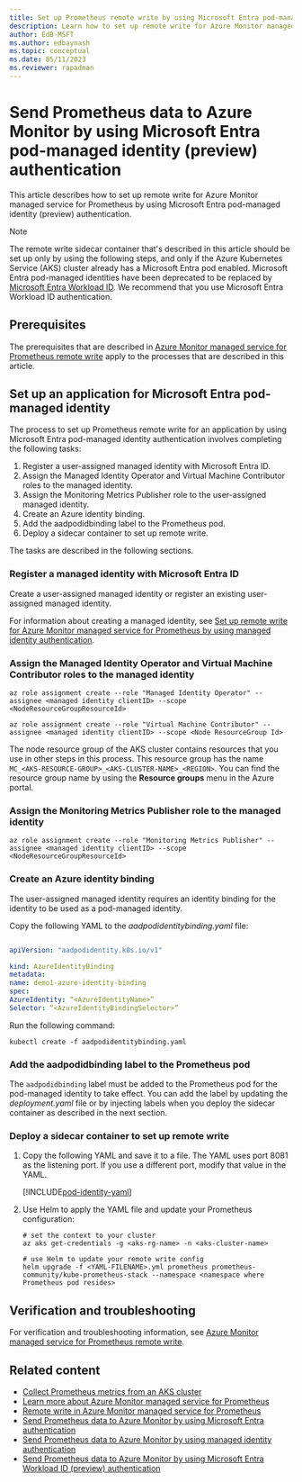 ```yaml
---
title: Set up Prometheus remote write by using Microsoft Entra pod-managed identity authentication
description: Learn how to set up remote write for Azure Monitor managed service for Prometheus by using Microsoft Entra pod-managed identity (preview) authentication.
author: EdB-MSFT
ms.author: edbaynash
ms.topic: conceptual
ms.date: 05/11/2023
ms.reviewer: rapadman
---
```


# Send Prometheus data to Azure Monitor by using Microsoft Entra pod-managed identity (preview) authentication

This article describes how to set up remote write for Azure Monitor managed service for Prometheus by using Microsoft Entra pod-managed identity (preview) authentication.

> [!NOTE]
> The remote write sidecar container that's described in this article should be set up only by using the following steps, and only if the Azure Kubernetes Service (AKS) cluster already has a Microsoft Entra pod enabled. Microsoft Entra pod-managed identities have been deprecated to be replaced by [Microsoft Entra Workload ID](/azure/active-directory/workload-identities/workload-identities-overview). We recommend that you use Microsoft Entra Workload ID authentication.

## Prerequisites

The prerequisites that are described in [Azure Monitor managed service for Prometheus remote write](prometheus-remote-write.md#prerequisites) apply to the processes that are described in this article.

## Set up an application for Microsoft Entra pod-managed identity

The process to set up Prometheus remote write for an application by using Microsoft Entra pod-managed identity authentication involves completing the following tasks:

1. Register a user-assigned managed identity with Microsoft Entra ID.
1. Assign the Managed Identity Operator and Virtual Machine Contributor roles to the managed identity.
1. Assign the Monitoring Metrics Publisher role to the user-assigned managed identity.
1. Create an Azure identity binding.
1. Add the aadpodidbinding label to the Prometheus pod.
1. Deploy a sidecar container to set up remote write.

The tasks are described in the following sections.

### Register a managed identity with Microsoft Entra ID

Create a user-assigned managed identity or register an existing user-assigned managed identity.

For information about creating a managed identity, see [Set up remote write for Azure Monitor managed service for Prometheus by using managed identity authentication](./prometheus-remote-write-managed-identity.md#get-the-client-id-of-the-user-assigned-managed-identity).

### Assign the Managed Identity Operator and Virtual Machine Contributor roles to the managed identity

```azurecli
az role assignment create --role "Managed Identity Operator" --assignee <managed identity clientID> --scope <NodeResourceGroupResourceId> 
          
az role assignment create --role "Virtual Machine Contributor" --assignee <managed identity clientID> --scope <Node ResourceGroup Id> 
```  

The node resource group of the AKS cluster contains resources that you use in other steps in this process. This resource group has the name `MC_<AKS-RESOURCE-GROUP>_<AKS-CLUSTER-NAME>_<REGION>`. You can find the resource group name by using the **Resource groups** menu in the Azure portal.

### Assign the Monitoring Metrics Publisher role to the managed identity

```azurecli
az role assignment create --role "Monitoring Metrics Publisher" --assignee <managed identity clientID> --scope <NodeResourceGroupResourceId> 
```

### Create an Azure identity binding

The user-assigned managed identity requires an identity binding for the identity to be used as a pod-managed identity.

Copy the following YAML to the *aadpodidentitybinding.yaml* file:

```yaml

apiVersion: "aadpodidentity.k8s.io/v1" 

kind: AzureIdentityBinding 
metadata: 
name: demo1-azure-identity-binding 
spec: 
AzureIdentity: “<AzureIdentityName>” 
Selector: “<AzureIdentityBindingSelector>” 
```

Run the following command:

```azurecli
kubectl create -f aadpodidentitybinding.yaml 
```

### Add the aadpodidbinding label to the Prometheus pod

The `aadpodidbinding` label must be added to the Prometheus pod for the pod-managed identity to take effect. You can add the label by updating the *deployment.yaml* file or by injecting labels when you deploy the sidecar container as described in the next section.

### Deploy a sidecar container to set up remote write

1. Copy the following YAML and save it to a file. The YAML uses port 8081 as the listening port. If you use a different port, modify that value in the YAML.

   [!INCLUDE[pod-identity-yaml](../includes/prometheus-sidecar-remote-write-pod-identity-yaml.md)]

1. Use Helm to apply the YAML file and update your Prometheus configuration:  

   ```azurecli
   # set the context to your cluster 
   az aks get-credentials -g <aks-rg-name> -n <aks-cluster-name>

   # use Helm to update your remote write config 
   helm upgrade -f <YAML-FILENAME>.yml prometheus prometheus-community/kube-prometheus-stack --namespace <namespace where Prometheus pod resides>
   ```

## Verification and troubleshooting

For verification and troubleshooting information, see [Azure Monitor managed service for Prometheus remote write](prometheus-remote-write.md#verify-remote-write-is-working-correctly).

## Related content

- [Collect Prometheus metrics from an AKS cluster](../containers/kubernetes-monitoring-enable.md#enable-prometheus-and-grafana)
- [Learn more about Azure Monitor managed service for Prometheus](../essentials/prometheus-metrics-overview.md)
- [Remote write in Azure Monitor managed service for Prometheus](prometheus-remote-write.md)
- [Send Prometheus data to Azure Monitor by using Microsoft Entra authentication](./prometheus-remote-write-active-directory.md)
- [Send Prometheus data to Azure Monitor by using managed identity authentication](./prometheus-remote-write-managed-identity.md)
- [Send Prometheus data to Azure Monitor by using Microsoft Entra Workload ID (preview) authentication](./prometheus-remote-write-azure-workload-identity.md)
